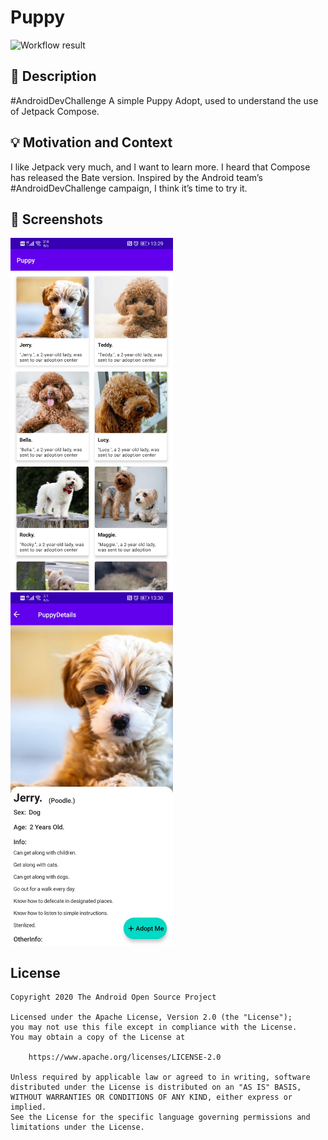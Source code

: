 # Puppy

<!--- Replace <OWNER> with your Github Username and <REPOSITORY> with the name of your repository. -->
<!--- You can find both of these in the url bar when you open your repository in github. -->
![Workflow result](https://github.com/pr1n/Puppy/workflows/Check/badge.svg)


## :scroll: Description
<!--- Describe your app in one or two sentences -->
\#AndroidDevChallenge A simple Puppy Adopt, used to understand the use of Jetpack Compose.

## :bulb: Motivation and Context
<!--- Optionally point readers to interesting parts of your submission. -->
<!--- What are you especially proud of? -->
I like Jetpack very much, and I want to learn more. I heard that Compose has released the Bate version. Inspired by the Android team’s #AndroidDevChallenge campaign, I think it’s time to try it.

## :camera_flash: Screenshots
<!-- You can add more screenshots here if you like -->
<img src="/results/screenshot_1.png" width="260">&emsp;<img src="/results/screenshot_2.png" width="260">

## License
```
Copyright 2020 The Android Open Source Project

Licensed under the Apache License, Version 2.0 (the "License");
you may not use this file except in compliance with the License.
You may obtain a copy of the License at

    https://www.apache.org/licenses/LICENSE-2.0

Unless required by applicable law or agreed to in writing, software
distributed under the License is distributed on an "AS IS" BASIS,
WITHOUT WARRANTIES OR CONDITIONS OF ANY KIND, either express or implied.
See the License for the specific language governing permissions and
limitations under the License.
```
